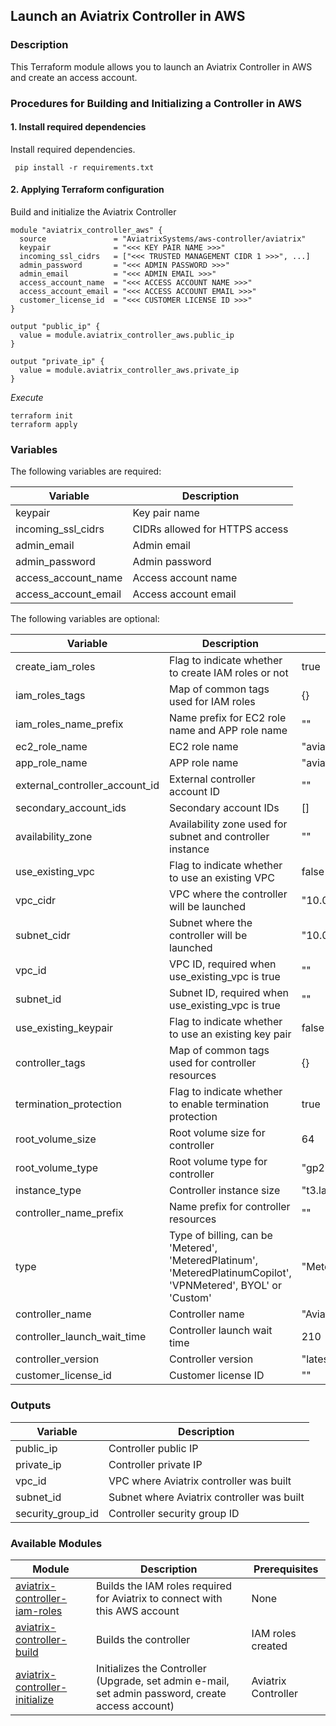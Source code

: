 ## Launch an Aviatrix Controller in AWS

### Description
This Terraform module allows you to launch an Aviatrix Controller in AWS and create an access account.

### Procedures for Building and Initializing a Controller in AWS

#### 1. Install required dependencies

Install required dependencies.

``` shell
 pip install -r requirements.txt
```

#### 2. Applying Terraform configuration

Build and initialize the Aviatrix Controller

```hcl
module "aviatrix_controller_aws" {
  source               = "AviatrixSystems/aws-controller/aviatrix"
  keypair              = "<<< KEY PAIR NAME >>>"
  incoming_ssl_cidrs   = ["<<< TRUSTED MANAGEMENT CIDR 1 >>>", ...]
  admin_password       = "<<< ADMIN PASSWORD >>>"
  admin_email          = "<<< ADMIN EMAIL >>>"
  access_account_name  = "<<< ACCESS ACCOUNT NAME >>>"
  access_account_email = "<<< ACCESS ACCOUNT EMAIL >>>"
  customer_license_id  = "<<< CUSTOMER LICENSE ID >>>"
}

output "public_ip" {
  value = module.aviatrix_controller_aws.public_ip
}

output "private_ip" {
  value = module.aviatrix_controller_aws.private_ip
}
```

*Execute*

```shell
terraform init
terraform apply
```

### Variables

The following variables are required:

| Variable  | Description |
| --------- | ----------- |
| keypair | Key pair name |
| incoming_ssl_cidrs | CIDRs allowed for HTTPS access |
| admin_email | Admin email |
| admin_password | Admin password |
| access_account_name | Access account name |
| access_account_email | Access account email |

The following variables are optional:

| Variable  | Description | Default |
| --------- | ----------- | ------- |
| create_iam_roles | Flag to indicate whether to create IAM roles or not | true |
| iam_roles_tags | Map of common tags used for IAM roles | {} |
| iam_roles_name_prefix | Name prefix for EC2 role name and APP role name | "" |
| ec2_role_name | EC2 role name | "aviatrix-role-ec2" |
| app_role_name | APP role name | "aviatrix-role-app" |
| external_controller_account_id | External controller account ID | "" |
| secondary_account_ids  | Secondary account IDs | [] |
| availability_zone | Availability zone used for subnet and controller instance | "" |
| use_existing_vpc | Flag to indicate whether to use an existing VPC | false |
| vpc_cidr | VPC where the controller will be launched | "10.0.0.0/16" |
| subnet_cidr | Subnet where the controller will be launched | "10.0.1.0/24" |
| vpc_id | VPC ID, required when use_existing_vpc is true | "" |
| subnet_id | Subnet ID, required when use_existing_vpc is true | "" |
| use_existing_keypair | Flag to indicate whether to use an existing key pair | false |
| controller_tags | Map of common tags used for controller resources | {} |
| termination_protection | Flag to indicate whether to enable termination protection | true |
| root_volume_size | Root volume size for controller | 64 |
| root_volume_type | Root volume type for controller | "gp2" |
| instance_type | Controller instance size | "t3.large" |
| controller_name_prefix | Name prefix for controller resources | "" |
| type | Type of billing, can be 'Metered', 'MeteredPlatinum', 'MeteredPlatinumCopilot', 'VPNMetered', BYOL' or 'Custom' | "MeteredPlatinumCopilot" |
| controller_name | Controller name | "AviatrixController" |
| controller_launch_wait_time | Controller launch wait time | 210 |
| controller_version | Controller version | "latest" |
| customer_license_id | Customer license ID | "" |

### Outputs

| Variable  | Description |
| --------- | ----------- |
| public_ip | Controller public IP |
| private_ip | Controller private IP |
| vpc_id | VPC where Aviatrix controller was built |
| subnet_id | Subnet where Aviatrix controller was built |
| security_group_id | Controller security group ID |

### Available Modules

| Module  | Description | Prerequisites |
| ------- | ----------- | ------------- |
| [aviatrix-controller-iam-roles](./modules/aviatrix-controller-iam-roles) | Builds the IAM roles required for Aviatrix to connect with this AWS account | None |
| [aviatrix-controller-build](./modules/aviatrix-controller-build) | Builds the controller | IAM roles created|
| [aviatrix-controller-initialize](./modules/aviatrix-controller-initialize) | Initializes the Controller (Upgrade, set admin e-mail, set admin password, create access account) | Aviatrix Controller |

